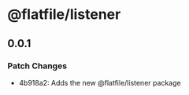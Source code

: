 # @flatfile/listener

## 0.0.1

### Patch Changes

- 4b918a2: Adds the new @flatfile/listener package
